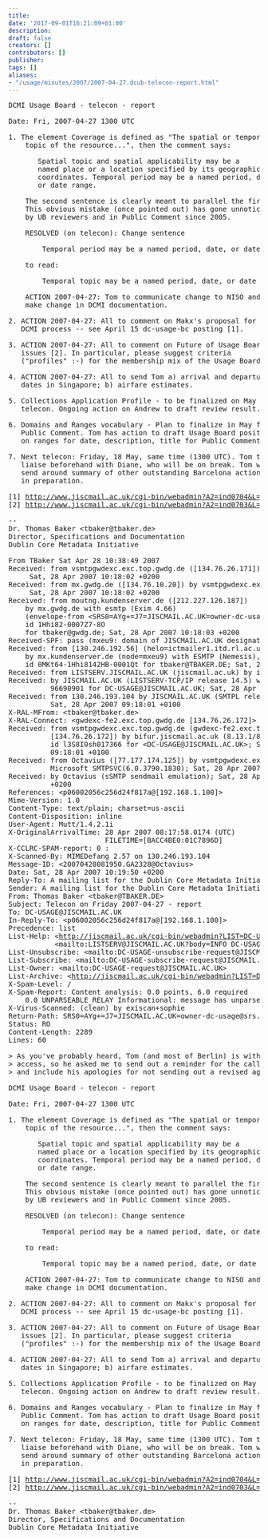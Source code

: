 ```yaml
---
title: 
date: '2017-09-01T16:21:09+01:00'
description: 
draft: false
creators: []
contributors: []
publisher: 
tags: []
aliases:
- "/usage/minutes/2007/2007-04-27.dcub-telecon-report.html"
---
```


<pre>
DCMI Usage Board - telecon - report

Date: Fri, 2007-04-27 1300 UTC

1. The element Coverage is defined as "The spatial or temporal
    topic of the resource...", then the comment says:

       Spatial topic and spatial applicability may be a
       named place or a location specified by its geographic
       coordinates. Temporal period may be a named period, date,
       or date range.

    The second sentence is clearly meant to parallel the first.
    This obvious mistake (once pointed out) has gone unnoticed
    by UB reviewers and in Public Comment since 2005.

    RESOLVED (on telecon): Change sentence

        Temporal period may be a named period, date, or date range.

    to read:

        Temporal topic may be a named period, date, or date range.

    ACTION 2007-04-27: Tom to communicate change to NISO and 
    make change in DCMI documentation.

2. ACTION 2007-04-27: All to comment on Makx's proposal for 
   DCMI process -- see April 15 dc-usage-bc posting [1].

3. ACTION 2007-04-27: All to comment on Future of Usage Board
   issues [2]. In particular, please suggest criteria
   ("profiles" :-) for the membership mix of the Usage Board.

4. ACTION 2007-04-27: All to send Tom a) arrival and departure
   dates in Singapore; b) airfare estimates.

5. Collections Application Profile - to be finalized on May 18
   telecon. Ongoing action on Andrew to draft review result.

6. Domains and Ranges vocabulary - Plan to finalize in May for
   Public Comment. Tom has action to draft Usage Board position
   on ranges for date, description, title for Public Comment.

7. Next telecon: Friday, 18 May, same time (1300 UTC). Tom to
   liaise beforehand with Diane, who will be on break. Tom will
   send around summary of other outstanding Barcelona actions
   in preparation.

[1] <a href="http://www.jiscmail.ac.uk/cgi-bin/webadmin?A2=ind0704&amp;L=dc-usage-bc&amp;P=276">http://www.jiscmail.ac.uk/cgi-bin/webadmin?A2=ind0704&amp;L=dc-usage-bc&amp;P=276</a>
[2] <a href="http://www.jiscmail.ac.uk/cgi-bin/webadmin?A2=ind0703&amp;L=dc-usage-bc&amp;P=1679">http://www.jiscmail.ac.uk/cgi-bin/webadmin?A2=ind0703&amp;L=dc-usage-bc&amp;P=1679</a>

-- 
Dr. Thomas Baker &lt;tbaker@tbaker.de&gt;
Director, Specifications and Documentation
Dublin Core Metadata Initiative

From TBaker Sat Apr 28 10:38:49 2007
Received: from vsmtpgwdexc.exc.top.gwdg.de ([134.76.26.171]) by vs1.exc.top.gwdg.de with Microsoft SMTPSVC(6.0.3790.1830);
	 Sat, 28 Apr 2007 10:18:02 +0200
Received: from mx.gwdg.de ([134.76.10.20]) by vsmtpgwdexc.exc.top.gwdg.de with Microsoft SMTPSVC(6.0.3790.1830);
	 Sat, 28 Apr 2007 10:18:02 +0200
Received: from moutng.kundenserver.de ([212.227.126.187])
	by mx.gwdg.de with esmtp (Exim 4.66)
	(envelope-from &lt;SRS0=AYg+=J7=JISCMAIL.AC.UK=owner-dc-usage@srs.kundenserver.de&gt;)
	id 1Hhi82-0007Z7-8O
	for tbaker@gwdg.de; Sat, 28 Apr 2007 10:18:03 +0200
Received-SPF: pass (mxeu9: domain of JISCMAIL.AC.UK designates 130.246.192.56 as permitted sender) client-ip=130.246.192.56; envelope-from=owner-dc-usage@JISCMAIL.AC.UK; helo=ictmailer1.itd.rl.ac.uk;
Received: from [130.246.192.56] (helo=ictmailer1.itd.rl.ac.uk)
	by mx.kundenserver.de (node=mxeu9) with ESMTP (Nemesis),
	id 0MKt64-1Hhi8142HB-0001Qt for tbaker@TBAKER.DE; Sat, 28 Apr 2007 10:18:02 +0200
Received: from LISTSERV.JISCMAIL.AC.UK (jiscmail.ac.uk) by ictmailer1.itd.rl.ac.uk (LSMTP for Windows NT v1.1b) with SMTP id &lt;5.00419167@ictmailer1.itd.rl.ac.uk&gt;; Sat, 28 Apr 2007 9:18:01 +0100
Received: by JISCMAIL.AC.UK (LISTSERV-TCP/IP release 14.5) with spool id
          96690901 for DC-USAGE@JISCMAIL.AC.UK; Sat, 28 Apr 2007 09:18:01 +0100
Received: from 130.246.193.104 by JISCMAIL.AC.UK (SMTPL release 1.0m) with TCP;
          Sat, 28 Apr 2007 09:18:01 +0100
X-RAL-MFrom: &lt;tbaker@tbaker.de&gt;
X-RAL-Connect: &lt;gwdexc-fe2.exc.top.gwdg.de [134.76.26.172]&gt;
Received: from vsmtpgwdexc.exc.top.gwdg.de (gwdexc-fe2.exc.top.gwdg.de
          [134.76.26.172]) by bifur.jiscmail.ac.uk (8.13.1/8.13.1) with ESMTP
          id l3S8I0sh017366 for &lt;DC-USAGE@JISCMAIL.AC.UK&gt;; Sat, 28 Apr 2007
          09:18:01 +0100
Received: from Octavius ([77.177.174.125]) by vsmtpgwdexc.exc.top.gwdg.de with
          Microsoft SMTPSVC(6.0.3790.1830); Sat, 28 Apr 2007 10:17:58 +0200
Received: by Octavius (sSMTP sendmail emulation); Sat, 28 Apr 2007 10:19:50
          +0200
References: &lt;p06002056c256d24f817a@[192.168.1.100]&gt;
Mime-Version: 1.0
Content-Type: text/plain; charset=us-ascii
Content-Disposition: inline
User-Agent: Mutt/1.4.2.1i
X-OriginalArrivalTime: 28 Apr 2007 08:17:58.0174 (UTC)
                       FILETIME=[BACC4BE0:01C7896D]
X-CCLRC-SPAM-report: 0 :
X-Scanned-By: MIMEDefang 2.57 on 130.246.193.104
Message-ID: &lt;20070428081950.GA2328@Octavius&gt;
Date: Sat, 28 Apr 2007 10:19:50 +0200
Reply-To: A mailing list for the Dublin Core Metadata Initiative's Usage Board &lt;DC-USAGE@JISCMAIL.AC.UK&gt;
Sender: A mailing list for the Dublin Core Metadata Initiative's Usage Board &lt;DC-USAGE@JISCMAIL.AC.UK&gt;
From: Thomas Baker &lt;tbaker@TBAKER.DE&gt;
Subject: Telecon on Friday 2007-04-27 - report
To: DC-USAGE@JISCMAIL.AC.UK
In-Reply-To: &lt;p06002056c256d24f817a@[192.168.1.100]&gt;
Precedence: list
List-Help: &lt;<a href="http://jiscmail.ac.uk/cgi-bin/webadmin?LIST=DC-USAGE&amp;gt">http://jiscmail.ac.uk/cgi-bin/webadmin?LIST=DC-USAGE&amp;gt</a>;,
           &lt;mailto:LISTSERV@JISCMAIL.AC.UK?body=INFO DC-USAGE&gt;
List-Unsubscribe: &lt;mailto:DC-USAGE-unsubscribe-request@JISCMAIL.AC.UK&gt;
List-Subscribe: &lt;mailto:DC-USAGE-subscribe-request@JISCMAIL.AC.UK&gt;
List-Owner: &lt;mailto:DC-USAGE-request@JISCMAIL.AC.UK&gt;
List-Archive: &lt;<a href="http://jiscmail.ac.uk/cgi-bin/webadmin?LIST=DC-USAGE&amp;gt">http://jiscmail.ac.uk/cgi-bin/webadmin?LIST=DC-USAGE&amp;gt</a>;
X-Spam-Level: /
X-Spam-Report: Content analysis: 0.0 points, 6.0 required
	0.0 UNPARSEABLE_RELAY Informational: message has unparseable relay lines
X-Virus-Scanned: (clean) by exiscan+sophie
Return-Path: SRS0=AYg+=J7=JISCMAIL.AC.UK=owner-dc-usage@srs.kundenserver.de
Status: RO
Content-Length: 2289
Lines: 60

&gt; As you've probably heard, Tom (and most of Berlin) is without email 
&gt; access, so he asked me to send out a reminder for the call tomorrow 
&gt; and include his apologies for not sending out a revised agenda.

DCMI Usage Board - telecon - report

Date: Fri, 2007-04-27 1300 UTC

1. The element Coverage is defined as "The spatial or temporal
    topic of the resource...", then the comment says:

       Spatial topic and spatial applicability may be a
       named place or a location specified by its geographic
       coordinates. Temporal period may be a named period, date,
       or date range.

    The second sentence is clearly meant to parallel the first.
    This obvious mistake (once pointed out) has gone unnoticed
    by UB reviewers and in Public Comment since 2005.

    RESOLVED (on telecon): Change sentence

        Temporal period may be a named period, date, or date range.

    to read:

        Temporal topic may be a named period, date, or date range.

    ACTION 2007-04-27: Tom to communicate change to NISO and 
    make change in DCMI documentation.

2. ACTION 2007-04-27: All to comment on Makx's proposal for 
   DCMI process -- see April 15 dc-usage-bc posting [1].

3. ACTION 2007-04-27: All to comment on Future of Usage Board
   issues [2]. In particular, please suggest criteria
   ("profiles" :-) for the membership mix of the Usage Board.

4. ACTION 2007-04-27: All to send Tom a) arrival and departure
   dates in Singapore; b) airfare estimates.

5. Collections Application Profile - to be finalized on May 18
   telecon. Ongoing action on Andrew to draft review result.

6. Domains and Ranges vocabulary - Plan to finalize in May for
   Public Comment. Tom has action to draft Usage Board position
   on ranges for date, description, title for Public Comment.

7. Next telecon: Friday, 18 May, same time (1300 UTC). Tom to
   liaise beforehand with Diane, who will be on break. Tom will
   send around summary of other outstanding Barcelona actions
   in preparation.

[1] <a href="http://www.jiscmail.ac.uk/cgi-bin/webadmin?A2=ind0704&amp;L=dc-usage-bc&amp;P=276">http://www.jiscmail.ac.uk/cgi-bin/webadmin?A2=ind0704&amp;L=dc-usage-bc&amp;P=276</a>
[2] <a href="http://www.jiscmail.ac.uk/cgi-bin/webadmin?A2=ind0703&amp;L=dc-usage-bc&amp;P=1679">http://www.jiscmail.ac.uk/cgi-bin/webadmin?A2=ind0703&amp;L=dc-usage-bc&amp;P=1679</a>

-- 
Dr. Thomas Baker &lt;tbaker@tbaker.de&gt;
Director, Specifications and Documentation
Dublin Core Metadata Initiative

</pre>
